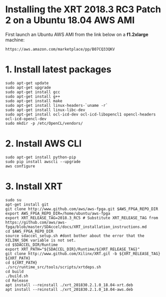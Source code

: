 # Installing the XRT 2018.3 RC3 Patch 2 on a Ubuntu 18.04 AWS AMI
First launch an Ubuntu AWS AMI from the link below on a <b>f1.2xlarge</b> machine:
````
https://aws.amazon.com/marketplace/pp/B07CQ33QKV
````

# 1. Install latest packages
````
sudo apt-get update  
sudo apt-get upgrade
sudo apt-get install gcc
sudo apt-get install g++     
sudo apt-get install make
sudo apt-get install linux-headers-`uname -r`   
sudo apt-get install linux-libc-dev    
sudo apt-get install ocl-icd-dev ocl-icd-libopencl1 opencl-headers ocl-icd-opencl-dev
sudo mkdir -p /etc/OpenCL/vendors/
````

# 2. Install AWS CLI
````
sudo apt-get install python-pip
sudo pip install awscli --upgrade
aws configure
````

# 3. Install XRT
````
sudo su
apt-get install git 
git clone http://www.github.com/aws/aws-fpga.git $AWS_FPGA_REPO_DIR
export AWS_FPGA_REPO_DIR=/home/ubuntu/aws-fpga
export XRT_RELEASE_TAG=2018.3_RC5 # Substitute XRT_RELEASE_TAG from https://github.com/aws/aws-fpga/blob/master/SDAccel/docs/XRT_installation_instructions.md
cd $AWS_FPGA_REPO_DIR
source sdaccel_setup.sh #dont bother about the error that the XILINX_SDK variable is not set.
cd $SDACCEL_DIR/Runtime
export XRT_PATH="${SDACCEL_DIR}/Runtime/${XRT_RELEASE_TAG}"
git clone http://www.github.com/Xilinx/XRT.git -b ${XRT_RELEASE_TAG} ${XRT_PATH}
cd ${XRT_PATH}
./src/runtime_src/tools/scripts/xrtdeps.sh
cd build
./build.sh
cd Release
apt install --reinstall ./xrt_201830.2.1.0_18.04-xrt.deb
apt install --reinstall ./xrt_201830.2.1.0_18.04-aws.deb
````
